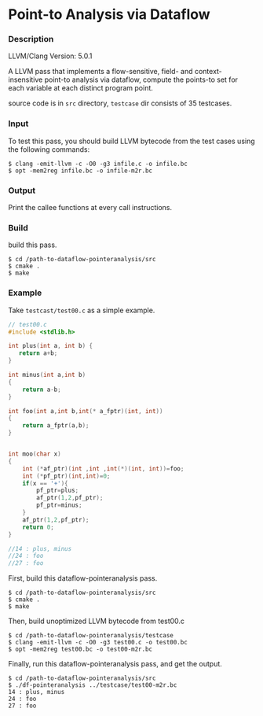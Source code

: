 # Point-to Analysis via Dataflow

### Description

LLVM/Clang Version: 5.0.1

A LLVM pass that implements a flow-sensitive, field- and context-insensitive point-to analysis via dataflow, compute the points-to set for each variable at each distinct program point.

source code is in `src` directory, `testcase`  dir consists of 35 testcases.

### Input

To test this pass, you should build LLVM bytecode from the test cases using the following commands: 

```shell
$ clang -emit-llvm -c -O0 -g3 infile.c -o infile.bc
$ opt -mem2reg infile.bc -o infile-m2r.bc
```

### Output

Print the callee functions at every call instructions.

### Build

build this pass.

```shell
$ cd /path-to-dataflow-pointeranalysis/src
$ cmake .
$ make
```

### Example

Take `testcast/test00.c` as a simple example.

```c
// test00.c
#include <stdlib.h>

int plus(int a, int b) {
   return a+b;
}

int minus(int a,int b)
{
    return a-b;
}

int foo(int a,int b,int(* a_fptr)(int, int))
{
    return a_fptr(a,b);
}


int moo(char x)
{
    int (*af_ptr)(int ,int ,int(*)(int, int))=foo;
    int (*pf_ptr)(int,int)=0;
    if(x == '+'){
        pf_ptr=plus;
        af_ptr(1,2,pf_ptr);
        pf_ptr=minus;
    }
    af_ptr(1,2,pf_ptr);
    return 0;
}

//14 : plus, minus
//24 : foo
//27 : foo


```



First, build this dataflow-pointeranalysis pass.

```shell
$ cd /path-to-dataflow-pointeranalysis/src
$ cmake .
$ make
```

Then, build unoptimized LLVM bytecode from test00.c

```shell
$ cd /path-to-dataflow-pointeranalysis/testcase
$ clang -emit-llvm -c -O0 -g3 test00.c -o test00.bc
$ opt -mem2reg test00.bc -o test00-m2r.bc
```

Finally, run this dataflow-pointeranalysis pass, and get the output.

```shell
$ cd /path-to-dataflow-pointeranalysis/src
$ ./df-pointeranalysis ../testcase/test00-m2r.bc
14 : plus, minus
24 : foo
27 : foo
```

